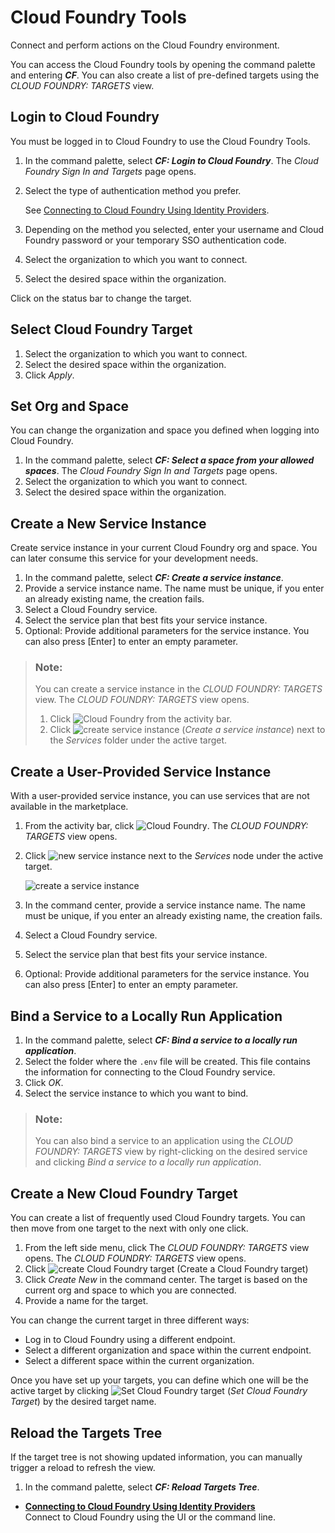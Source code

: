 <!-- loio9ad5cf8dc1444f3081f0e847c8588fc0 -->

# Cloud Foundry Tools

Connect and perform actions on the Cloud Foundry environment.

You can access the Cloud Foundry tools by opening the command palette and entering ***CF***. You can also create a list of pre-defined targets using the *CLOUD FOUNDRY: TARGETS* view.



<a name="loio9ad5cf8dc1444f3081f0e847c8588fc0__section_drx_lcp_54b"/>

## Login to Cloud Foundry

You must be logged in to Cloud Foundry to use the Cloud Foundry Tools.

1.  In the command palette, select ***CF: Login to Cloud Foundry***. The *Cloud Foundry Sign In and Targets* page opens.
2.  Select the type of authentication method you prefer.

    See [Connecting to Cloud Foundry Using Identity Providers](connecting-to-cloud-foundry-using-identity-providers-53dfab0.md).

3.  Depending on the method you selected, enter your username and Cloud Foundry password or your temporary SSO authentication code.
4.  Select the organization to which you want to connect.
5.  Select the desired space within the organization.

Click on the status bar to change the target.



<a name="loio9ad5cf8dc1444f3081f0e847c8588fc0__section_mcy_plz_jvb"/>

## Select Cloud Foundry Target

1.  Select the organization to which you want to connect.
2.  Select the desired space within the organization.
3.  Click *Apply*.



<a name="loio9ad5cf8dc1444f3081f0e847c8588fc0__section_xzm_fdp_54b"/>

## Set Org and Space

You can change the organization and space you defined when logging into Cloud Foundry.

1.  In the command palette, select ***CF: Select a space from your allowed spaces***. The *Cloud Foundry Sign In and Targets* page opens.
2.  Select the organization to which you want to connect.
3.  Select the desired space within the organization.



<a name="loio9ad5cf8dc1444f3081f0e847c8588fc0__section_v5f_kz4_54b"/>

## Create a New Service Instance

Create service instance in your current Cloud Foundry org and space. You can later consume this service for your development needs.

1.  In the command palette, select ***CF: Create a service instance***.
2.  Provide a service instance name. The name must be unique, if you enter an already existing name, the creation fails.
3.  Select a Cloud Foundry service.
4.  Select the service plan that best fits your service instance.
5.  Optional: Provide additional parameters for the service instance. You can also press [Enter\] to enter an empty parameter.

> ### Note:  
> You can create a service instance in the *CLOUD FOUNDRY: TARGETS* view. The *CLOUD FOUNDRY: TARGETS* view opens.
> 
> 1.  Click ![Cloud Foundry](images/cf_targets_a1ad998.png) from the activity bar.
> 2.  Click ![create service instance](images/New_Target_e1681d1.png) \(*Create a service instance*\) next to the *Services* folder under the active target.



<a name="loio9ad5cf8dc1444f3081f0e847c8588fc0__section_rm1_1dp_54b"/>

## Create a User-Provided Service Instance

With a user-provided service instance, you can use services that are not available in the marketplace.

1.  From the activity bar, click ![Cloud Foundry](images/cf_targets_a1ad998.png). The *CLOUD FOUNDRY: TARGETS* view opens.
2.  Click ![new service instance](images/Git_Stage_changes_icon_67e32ee.png) next to the *Services* node under the active target.

    ![create a service instance](images/create_user_provided_target_23243f7.png)

3.  In the command center, provide a service instance name. The name must be unique, if you enter an already existing name, the creation fails.
4.  Select a Cloud Foundry service.
5.  Select the service plan that best fits your service instance.
6.  Optional: Provide additional parameters for the service instance. You can also press [Enter\] to enter an empty parameter.



<a name="loio9ad5cf8dc1444f3081f0e847c8588fc0__section_w1f_mcp_54b"/>

## Bind a Service to a Locally Run Application

1.  In the command palette, select ***CF: Bind a service to a locally run application***.
2.  Select the folder where the `.env` file will be created. This file contains the information for connecting to the Cloud Foundry service.
3.  Click *OK*.
4.  Select the service instance to which you want to bind.

> ### Note:  
> You can also bind a service to an application using the *CLOUD FOUNDRY: TARGETS* view by right-clicking on the desired service and clicking *Bind a service to a locally run application*.



<a name="loio9ad5cf8dc1444f3081f0e847c8588fc0__section_xfz_bdp_54b"/>

## Create a New Cloud Foundry Target

You can create a list of frequently used Cloud Foundry targets. You can then move from one target to the next with only one click.

1.  From the left side menu, click The *CLOUD FOUNDRY: TARGETS* view opens. The *CLOUD FOUNDRY: TARGETS* view opens.
2.  Click ![create Cloud Foundry target](images/New_Target_e1681d1.png) \(Create a Cloud Foundry target\)
3.  Click *Create New* in the command center. The target is based on the current org and space to which you are connected.
4.  Provide a name for the target.

You can change the current target in three different ways:

-   Log in to Cloud Foundry using a different endpoint.
-   Select a different organization and space within the current endpoint.
-   Select a different space within the current organization.

Once you have set up your targets, you can define which one will be the active target by clicking ![Set Cloud Foundry target](images/set_active_target_bf6d425.png) \(*Set Cloud Foundry Target*\) by the desired target name.



<a name="loio9ad5cf8dc1444f3081f0e847c8588fc0__section_xmc_2dp_54b"/>

## Reload the Targets Tree

If the target tree is not showing updated information, you can manually trigger a reload to refresh the view.

1.  In the command palette, select ***CF: Reload Targets Tree***.

-   **[Connecting to Cloud Foundry Using Identity Providers](connecting-to-cloud-foundry-using-identity-providers-53dfab0.md "Connect to Cloud Foundry using the UI or the command line.")**  
Connect to Cloud Foundry using the UI or the command line.

